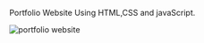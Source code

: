 Portfolio Website Using HTML,CSS and javaScript.

![portfolio website](https://github.com/sajidasghar/portfolio-website/assets/152764869/cfa89188-555c-4483-89dd-53dacfe1c59a)
